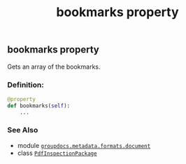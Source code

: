 ﻿---
title: bookmarks property
second_title: GroupDocs.Metadata for Python via .NET API References
description: 
type: docs
url: /python-net/groupdocs.metadata.formats.document/pdfinspectionpackage/bookmarks/
is_root: false
weight: 170
---

## bookmarks property


Gets an array of the bookmarks.
### Definition:
```python
@property
def bookmarks(self):
    ...
```

### See Also
* module [`groupdocs.metadata.formats.document`](../../)
* class [`PdfInspectionPackage`](/metadata/python-net/groupdocs.metadata.formats.document/pdfinspectionpackage)
